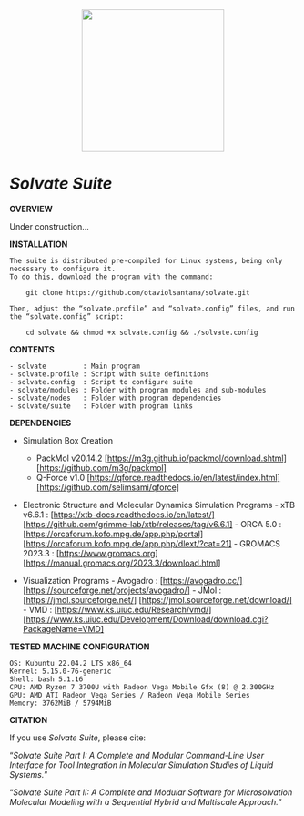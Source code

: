 <div align="center">
<img src="https://user-images.githubusercontent.com/69423088/253824433-a6b55273-b084-4283-a0b6-b8d40bc52890.png" width="250px"/>
</div>

# _**Solvate Suite**_

**OVERVIEW**

Under construction...

**INSTALLATION**

	The suite is distributed pre-compiled for Linux systems, being only necessary to configure it.
	To do this, download the program with the command:
 
		git clone https://github.com/otaviolsantana/solvate.git
  
	Then, adjust the “solvate.profile” and “solvate.config” files, and run the “solvate.config” script:

		cd solvate && chmod +x solvate.config && ./solvate.config
 
**CONTENTS**

	- solvate         : Main program
	- solvate.profile : Script with suite definitions
	- solvate.config  : Script to configure suite
	- solvate/modules : Folder with program modules and sub-modules
	- solvate/nodes   : Folder with program dependencies
	- solvate/suite   : Folder with program links

**DEPENDENCIES**

   * Simulation Box Creation

     - PackMol v20.14.2
       [https://m3g.github.io/packmol/download.shtml]      [https://github.com/m3g/packmol]
     - Q-Force v1.0
       [https://qforce.readthedocs.io/en/latest/index.html][https://github.com/selimsami/qforce]

   * Electronic Structure and Molecular Dynamics Simulation Programs
	- xTB v6.6.1       : [https://xtb-docs.readthedocs.io/en/latest/]        [https://github.com/grimme-lab/xtb/releases/tag/v6.6.1]
	- ORCA 5.0         : [https://orcaforum.kofo.mpg.de/app.php/portal]      [https://orcaforum.kofo.mpg.de/app.php/dlext/?cat=21]
	- GROMACS 2023.3   : [https://www.gromacs.org]                           [https://manual.gromacs.org/2023.3/download.html]

   * Visualization Programs
	- Avogadro         : [https://avogadro.cc/]                              [https://sourceforge.net/projects/avogadro/]
	- JMol             : [https://jmol.sourceforge.net/]                     [https://jmol.sourceforge.net/download/]
	- VMD              : [https://www.ks.uiuc.edu/Research/vmd/]             [https://www.ks.uiuc.edu/Development/Download/download.cgi?PackageName=VMD]

**TESTED MACHINE CONFIGURATION**

	OS: Kubuntu 22.04.2 LTS x86_64 
	Kernel: 5.15.0-76-generic 
	Shell: bash 5.1.16 
	CPU: AMD Ryzen 7 3700U with Radeon Vega Mobile Gfx (8) @ 2.300GHz 
	GPU: AMD ATI Radeon Vega Series / Radeon Vega Mobile Series 
	Memory: 3762MiB / 5794MiB 

**CITATION**

If you use _Solvate Suite_, please cite:

“_Solvate Suite Part I: A Complete and Modular Command-Line User Interface for Tool Integration in Molecular Simulation Studies of Liquid Systems._”

“_Solvate Suite Part II: A Complete and Modular Software for Microsolvation Molecular Modeling with a Sequential Hybrid and Multiscale Approach._”
